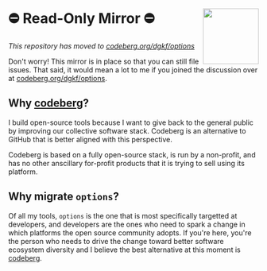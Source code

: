 # :no_entry: Read-Only Mirror :no_entry: <img src="https://design.codeberg.org/logo-kit/icon.svg" align="right" style="width: 4em; height: 4em;"></img>

_This repository has moved to
[codeberg.org/dgkf/options](https://codeberg.org/dgkf/options)_

Don't worry! This mirror is in place so that you can still file issues.
That said, it would mean a lot to me if you joined the discussion over at
[codeberg.org/dgkf/options](https://codeberg.org/dgkf/options).

## Why [codeberg](https://codeberg.org)?

I build open-source tools because I want to give back to the general public
by improving our collective software stack. Codeberg is an alternative to
GitHub that is better aligned with this perspective.

Codeberg is based on a fully open-source stack, is run by a non-profit,
and has no other anscillary for-profit products that it is trying to sell using
its platform.

## Why migrate `options`?

Of all my tools, `options` is the one that is most specifically targetted at
developers, and developers are the ones who need to spark a change in which
platforms the open source community adopts. If you're here, you're the
person who needs to drive the change toward better software ecosystem
diversity and I believe the best alternative at this moment is
[codeberg](https://codeberg.org).
